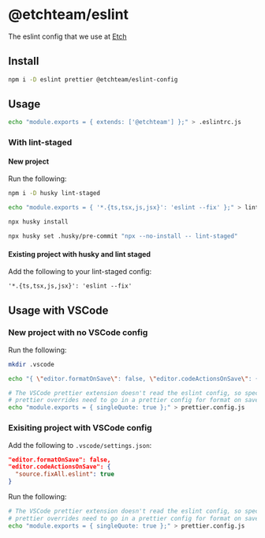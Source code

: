 # @etchteam/eslint

The eslint config that we use at [Etch](https://etch.co)

## Install

```bash
npm i -D eslint prettier @etchteam/eslint-config
```

## Usage

```bash
echo "module.exports = { extends: ['@etchteam'] };" > .eslintrc.js
```

### With lint-staged

#### New project

Run the following:

```bash
npm i -D husky lint-staged

echo "module.exports = { '*.{ts,tsx,js,jsx}': 'eslint --fix' };" > lint-staged.config.js

npx husky install

npx husky set .husky/pre-commit "npx --no-install -- lint-staged"

```

#### Existing project with husky and lint staged

Add the following to your lint-staged config:

`'*.{ts,tsx,js,jsx}': 'eslint --fix'`

## Usage with VSCode

### New project with no VSCode config

Run the following:

```bash
mkdir .vscode

echo "{ \"editor.formatOnSave\": false, \"editor.codeActionsOnSave\": { \"source.fixAll.eslint\": true } }" > .vscode/settings.json

# The VSCode prettier extension doesn't read the eslint config, so specific
# prettier overrides need to go in a prettier config for format on save
echo "module.exports = { singleQuote: true };" > prettier.config.js

```

### Exisiting project with VSCode config

Add the following to `.vscode/settings.json`:

```json
"editor.formatOnSave": false,
"editor.codeActionsOnSave": {
  "source.fixAll.eslint": true
}
```

Run the following:

```bash
# The VSCode prettier extension doesn't read the eslint config, so specific
# prettier overrides need to go in a prettier config for format on save
echo "module.exports = { singleQuote: true };" > prettier.config.js
```
